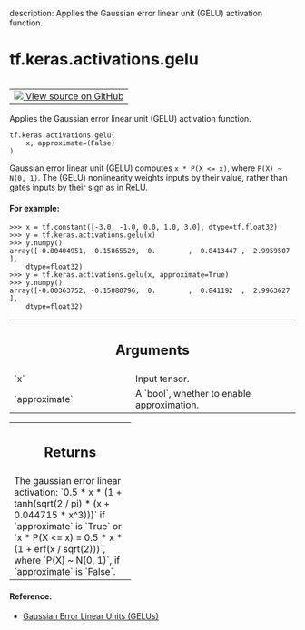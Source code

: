 description: Applies the Gaussian error linear unit (GELU) activation function.

<div itemscope itemtype="http://developers.google.com/ReferenceObject">
<meta itemprop="name" content="tf.keras.activations.gelu" />
<meta itemprop="path" content="Stable" />
</div>

# tf.keras.activations.gelu

<!-- Insert buttons and diff -->

<table class="tfo-notebook-buttons tfo-api nocontent" align="left">
<td>
  <a target="_blank" href="https://github.com/tensorflow/tensorflow/blob/r2.4/tensorflow/python/keras/activations.py#L309-L346">
    <img src="https://www.tensorflow.org/images/GitHub-Mark-32px.png" />
    View source on GitHub
  </a>
</td>
</table>



Applies the Gaussian error linear unit (GELU) activation function.

<pre class="devsite-click-to-copy prettyprint lang-py tfo-signature-link">
<code>tf.keras.activations.gelu(
    x, approximate=(False)
)
</code></pre>



<!-- Placeholder for "Used in" -->

Gaussian error linear unit (GELU) computes
`x * P(X <= x)`, where `P(X) ~ N(0, 1)`.
The (GELU) nonlinearity weights inputs by their value, rather than gates
inputs by their sign as in ReLU.

#### For example:



```
>>> x = tf.constant([-3.0, -1.0, 0.0, 1.0, 3.0], dtype=tf.float32)
>>> y = tf.keras.activations.gelu(x)
>>> y.numpy()
array([-0.00404951, -0.15865529,  0.        ,  0.8413447 ,  2.9959507 ],
    dtype=float32)
>>> y = tf.keras.activations.gelu(x, approximate=True)
>>> y.numpy()
array([-0.00363752, -0.15880796,  0.        ,  0.841192  ,  2.9963627 ],
    dtype=float32)
```

<!-- Tabular view -->
 <table class="responsive fixed orange">
<colgroup><col width="214px"><col></colgroup>
<tr><th colspan="2"><h2 class="add-link">Arguments</h2></th></tr>

<tr>
<td>
`x`
</td>
<td>
Input tensor.
</td>
</tr><tr>
<td>
`approximate`
</td>
<td>
A `bool`, whether to enable approximation.
</td>
</tr>
</table>



<!-- Tabular view -->
 <table class="responsive fixed orange">
<colgroup><col width="214px"><col></colgroup>
<tr><th colspan="2"><h2 class="add-link">Returns</h2></th></tr>
<tr class="alt">
<td colspan="2">
The gaussian error linear activation:
`0.5 * x * (1 + tanh(sqrt(2 / pi) * (x + 0.044715 * x^3)))`
if `approximate` is `True` or
`x * P(X <= x) = 0.5 * x * (1 + erf(x / sqrt(2)))`,
where `P(X) ~ N(0, 1)`,
if `approximate` is `False`.
</td>
</tr>

</table>



#### Reference:

- [Gaussian Error Linear Units (GELUs)](https://arxiv.org/abs/1606.08415)
